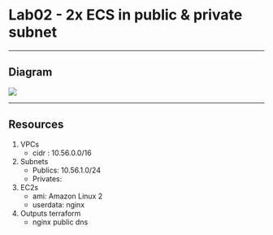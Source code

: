 # Lab02 - 2x ECS in public & private subnet

---

## Diagram
[<img src="https://i.imgur.com/83SeDz5.png">](https://i.imgur.com/83SeDz5.png)

---

## Resources
1. VPCs
    * cidr : 10.56.0.0/16
2. Subnets
    * Publics: 10.56.1.0/24
    * Privates: 
3. EC2s
    * ami: Amazon Linux 2
    * userdata: nginx
4. Outputs terraform
    * nginx public dns
